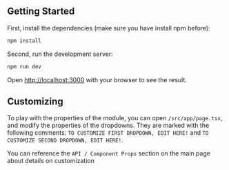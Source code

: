 ## Getting Started

First, install the dependencies (make sure you have install npm before):

```bash
npm install
```

Second, run the development server:

```bash
npm run dev
```

Open [http://localhost:3000](http://localhost:3000) with your browser to see the result.

## Customizing

To play with the properties of the module, you can open `/src/app/page.tsx`, and modify the properties of the dropdowns.
They are marked with the following comments:
`TO CUSTOMIZE FIRST DROPDOWN, EDIT HERE!`
and
`TO CUSTOMIZE SECOND DROPDOWN, EDIT HERE!`.

You can reference the `API / Component Props` section on the main page about details on customization 